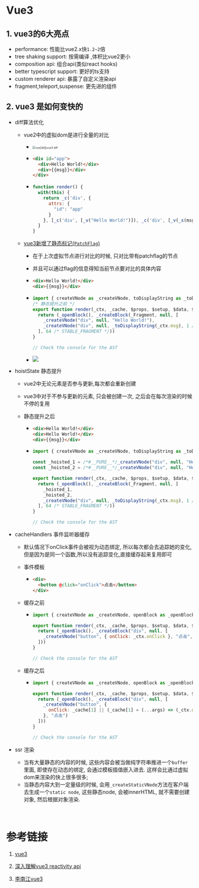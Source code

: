 # Vue3

## 1. vue3的6大亮点

- performance: 性能比vue2.x快`1.2~2`倍
- tree shaking support: 按需编译 ,体积比vue2更小
- composition api: 组合api(类似react hooks)
- better typescript support: 更好的ts支持
- custom renderer api: 暴露了自定义渲染api
- fragment,teleport,suspense: 更先进的组件

## 2. vue3 是如何变快的

- diff算法优化

  - vue2中的虚拟dom是进行全量的对比

    - <img src="\images\vue2对比vue3 diff.jpg" alt="vue2对比vue3 diff" style="zoom:50%;" />

    - ```html
      <div id="app">
        <div>Hello World!</div>
        <div>{{msg}}</div>
      </div>
      ```

    - ```js
      function render() {
        with(this) {
          return _c('div', {
            attrs: {
              "id": "app"
            }
          }, [_c('div', [_v("Hello World!")]), _c('div', [_v(_s(msg))])])
        }
      }
      ```

  - [vue3新增了静态标记(`PatchFlag`) ](https://vue-next-template-explorer.netlify.app/)

    - 在于上次虚拟节点进行对比的时候, 只对比带有patchflag的节点

    - 并且可以通过flag的信息得知当前节点要对比的具体内容

    - ```html
      <div>Hello World!</div>
      <div>{{msg}}</div>
      ```

    - ```js
      import { createVNode as _createVNode, toDisplayString as _toDisplayString, Fragment as _Fragment, openBlock as _openBlock, createBlock as _createBlock } from "vue"
      /* 静态提升之前 */
      export function render(_ctx, _cache, $props, $setup, $data, $options) {
        return (_openBlock(), _createBlock(_Fragment, null, [
          _createVNode("div", null, "Hello World!"),
          _createVNode("div", null, _toDisplayString(_ctx.msg), 1 /* TEXT */)
        ], 64 /* STABLE_FRAGMENT */))
      }
      
      // Check the console for the AST
      ```

    - ![](\images\PatchFlag.jpg)

- hoistState 静态提升

  - vue2中无论元素是否参与更新,每次都会重新创建

  - vue3中对于不参与更新的元素, 只会被创建一次, 之后会在每次渲染的时候不停的复用

  - 静态提升之后

    - ```html
      <div>Hello World!</div>
      <div>Hello World!</div>
      <div>{{msg}}</div>
      ```

    - ```js
      import { createVNode as _createVNode, toDisplayString as _toDisplayString, Fragment as _Fragment, openBlock as _openBlock, createBlock as _createBlock } from "vue"
      
      const _hoisted_1 = /*#__PURE__*/_createVNode("div", null, "Hello World!", -1 /* HOISTED */)
      const _hoisted_2 = /*#__PURE__*/_createVNode("div", null, "Hello World!", -1 /* HOISTED */)
      
      export function render(_ctx, _cache, $props, $setup, $data, $options) {
        return (_openBlock(), _createBlock(_Fragment, null, [
          _hoisted_1,
          _hoisted_2,
          _createVNode("div", null, _toDisplayString(_ctx.msg), 1 /* TEXT */)
        ], 64 /* STABLE_FRAGMENT */))
      }
      
      // Check the console for the AST
      ```

      

- cacheHandlers 事件监听器缓存

  - 默认情况下onClick事件会被视为动态绑定, 所以每次都会去追踪她的变化,但是因为是同一个函数,所以没有追踪变化,直接缓存起来复用即可

  - 事件模板

    - ```html
      <div>
        <button @click="onClick">点击</button>
      </div>
      ```

  - 缓存之前

    - ```js
      import { createVNode as _createVNode, openBlock as _openBlock, createBlock as _createBlock } from "vue"
      
      export function render(_ctx, _cache, $props, $setup, $data, $options) {
        return (_openBlock(), _createBlock("div", null, [
          _createVNode("button", { onClick: _ctx.onClick }, "点击", 8 /* PROPS */, ["onClick"])
        ]))
      }
      
      // Check the console for the AST
      ```

  - 缓存之后

    - ```js
      import { createVNode as _createVNode, openBlock as _openBlock, createBlock as _createBlock } from "vue"
      
      export function render(_ctx, _cache, $props, $setup, $data, $options) {
        return (_openBlock(), _createBlock("div", null, [
          _createVNode("button", {
            onClick: _cache[1] || (_cache[1] = (...args) => (_ctx.onClick && _ctx.onClick(...args)))
          }, "点击")
        ]))
      }
      
      // Check the console for the AST
      ```

      

- ssr 渲染

  - 当有大量静态的内容的时候, 这些内容会被当做纯字符串推进一个`buffer`里面, 即使存在动态的绑定, 会通过模板插值嵌入进去. 这样会比通过虚拟dom来渲染的快上很多很多;
  - 当静态内容大到一定量级的时候, 会用`_createStaticVNode`方法在客户端去生成一个`static node`, 这些静态node, 会被innerHTML, 就不需要创建对象, 然后根据对象渲染.

​	



# 参考链接

1. [vue3](vue3js.cn/docs/zh/guide/migration/introduction.html#概览)
2. [深入理解vue3 reactivity api](https://www.bilibili.com/video/BV14k4y117LL?p=2)

3. [李南江vue3](https://www.bilibili.com/video/BV14k4y117LL?p=2)